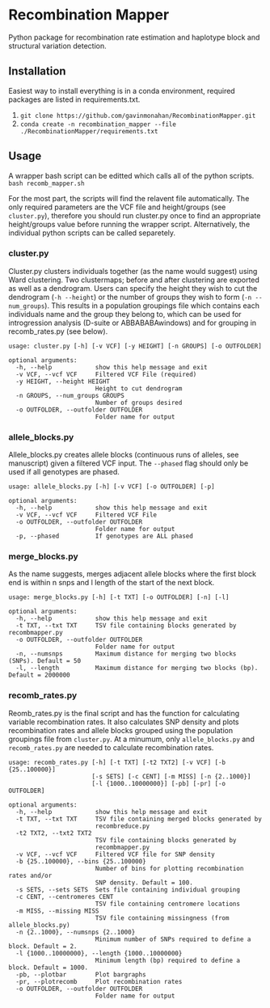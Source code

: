 # Recombination Mapper

Python package for recombination rate estimation and haplotype block and structural variation detection.


## Installation

Easiest way to install everything is in a conda environment, required packages are listed in requirements.txt.

1.	`git clone https://github.com/gavinmonahan/RecombinationMapper.git`
2.	`conda create -n recombination_mapper --file ./RecombinationMapper/requirements.txt`


## Usage

A wrapper bash script can be editted which calls all of the python scripts.
  `bash recomb_mapper.sh`
  
For the most part, the scripts will find the relavent file automatically. The only required parameters are the VCF file and height/groups (see `cluster.py`), therefore you should run cluster.py once to find an appropriate height/groups value before running the wrapper script. Alternatively, the individual python scripts can be called separetely.

### cluster.py

Cluster.py clusters individuals together (as the name would suggest) using Ward clustering. Two clustermaps; before and after clustering are exported as well as a dendrogram. Users can specify the height they wish to cut the dendrogram (`-h --height`) or the number of groups they wish to form (`-n --num_groups`). This results in a population groupings file which contains each individuals name and the group they belong to, which can be used for introgression analysis (D-suite or ABBABABAwindows) and for grouping in recomb_rates.py (see below).

```
usage: cluster.py [-h] [-v VCF] [-y HEIGHT] [-n GROUPS] [-o OUTFOLDER]

optional arguments:
  -h, --help            show this help message and exit
  -v VCF, --vcf VCF     Filtered VCF File (required)
  -y HEIGHT, --height HEIGHT
                        Height to cut dendrogram
  -n GROUPS, --num_groups GROUPS
                        Number of groups desired
  -o OUTFOLDER, --outfolder OUTFOLDER
                        Folder name for output
```

### allele_blocks.py

Allele_blocks.py creates allele blocks (continuous runs of alleles, see manuscript) given a filtered VCF input. The `--phased` flag should only be used if all genotypes are phased.

```
usage: allele_blocks.py [-h] [-v VCF] [-o OUTFOLDER] [-p]

optional arguments:
  -h, --help            show this help message and exit
  -v VCF, --vcf VCF     Filtered VCF File
  -o OUTFOLDER, --outfolder OUTFOLDER
                        Folder name for output
  -p, --phased          If genotypes are ALL phased
  ```

### merge_blocks.py

As the name suggests, merges adjacent allele blocks where the first block end is within n snps and l length of the start of the next block.

```
usage: merge_blocks.py [-h] [-t TXT] [-o OUTFOLDER] [-n] [-l]

optional arguments:
  -h, --help            show this help message and exit
  -t TXT, --txt TXT     TSV file containing blocks generated by recombmapper.py
  -o OUTFOLDER, --outfolder OUTFOLDER
                        Folder name for output
  -n, --numsnps         Maximum distance for merging two blocks (SNPs). Default = 50
  -l, --length          Maximum distance for merging two blocks (bp). Default = 2000000
  ```

### recomb_rates.py

Reomb_rates.py is the final script and has the function for calculating variable recombination rates. It also calculates SNP density and plots recombination rates and allele blocks grouped using the population groupings file from `cluster.py`. At a minumum, only `allele_blocks.py` and `recomb_rates.py` are needed to calculate recombination rates.

```
usage: recomb_rates.py [-h] [-t TXT] [-t2 TXT2] [-v VCF] [-b {25..100000}]
                       [-s SETS] [-c CENT] [-m MISS] [-n {2..1000}]
                       [-l {1000..10000000}] [-pb] [-pr] [-o OUTFOLDER]

optional arguments:
  -h, --help            show this help message and exit
  -t TXT, --txt TXT     TSV file containing merged blocks generated by
                        recombreduce.py
  -t2 TXT2, --txt2 TXT2
                        TSV file containing blocks generated by
                        recombmapper.py
  -v VCF, --vcf VCF     Filtered VCF file for SNP density
  -b {25..100000}, --bins {25..100000}
                        Number of bins for plotting recombination rates and/or
                        SNP density. Default = 100.
  -s SETS, --sets SETS  Sets file containing individual grouping
  -c CENT, --centromeres CENT
                        TSV file containing centromere locations
  -m MISS, --missing MISS
                        TSV file containing missingness (from allele_blocks.py)
  -n {2..1000}, --numsnps {2..1000}
                        Minimum number of SNPs required to define a block. Default = 2.
  -l {1000..10000000}, --length {1000..10000000}
                        Minimum length (bp) required to define a block. Default = 1000.
  -pb, --plotbar        Plot bargraphs
  -pr, --plotrecomb     Plot recombination rates
  -o OUTFOLDER, --outfolder OUTFOLDER
                        Folder name for output
```

